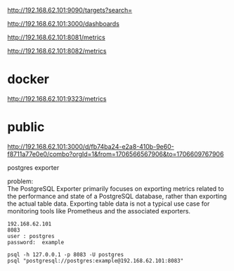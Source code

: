 http://192.168.62.101:9090/targets?search=

http://192.168.62.101:3000/dashboards


http://192.168.62.101:8081/metrics

http://192.168.62.101:8082/metrics

# docker
http://192.168.62.101:9323/metrics


# public
http://192.168.62.101:3000/d/fb74ba24-e2a8-410b-9e60-f8711a77e0e0/combo?orgId=1&from=1706566567906&to=1706609767906


postgres exporter

problem:            
The PostgreSQL Exporter primarily focuses on exporting metrics related to the performance and state of a PostgreSQL database, rather than exporting the actual table data. Exporting table data is not a typical use case for monitoring tools like Prometheus and the associated exporters.
```
192.168.62.101
8083
user : postgres
password:  example

psql -h 127.0.0.1 -p 8083 -U postgres
psql "postgresql://postgres:example@192.168.62.101:8083"
```
